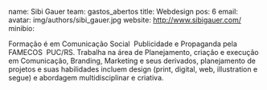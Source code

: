 name: Sibi Gauer
team: gastos_abertos
title: Webdesign
pos: 6
email: 
avatar: img/authors/sibi_gauer.jpg
website: http://www.sibigauer.com/
minibio:

Formação é em Comunicação Social ­ Publicidade e Propaganda pela FAMECOS ­ PUC/RS. Trabalha na área de Planejamento, criação e execução em Comunicação, Branding, Marketing e seus derivados, planejamento de projetos e suas habilidades incluem design (print, digital, web, illustration e segue) e abordagem multidisciplinar e criativa.
